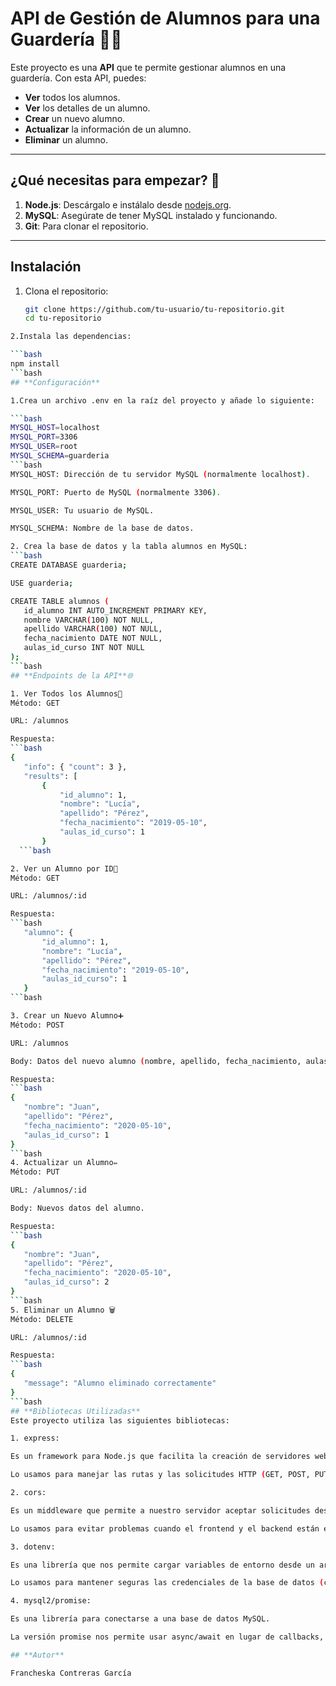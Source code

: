 # API de Gestión de Alumnos para una Guardería 🏫👶

Este proyecto es una **API** que te permite gestionar alumnos en una guardería. Con esta API, puedes:

- **Ver** todos los alumnos.
- **Ver** los detalles de un alumno.
- **Crear** un nuevo alumno.
- **Actualizar** la información de un alumno.
- **Eliminar** un alumno.

---

## **¿Qué necesitas para empezar?**  🚀

1. **Node.js**: Descárgalo e instálalo desde [nodejs.org](https://nodejs.org/).
2. **MySQL**: Asegúrate de tener MySQL instalado y funcionando.
3. **Git**: Para clonar el repositorio.

---

## **Instalación**

1. Clona el repositorio:

   ```bash
   git clone https://github.com/tu-usuario/tu-repositorio.git
   cd tu-repositorio
 ```bash
2.Instala las dependencias:

```bash
npm install
 ```bash
## **Configuración**

1.Crea un archivo .env en la raíz del proyecto y añade lo siguiente:

```bash
MYSQL_HOST=localhost
MYSQL_PORT=3306
MYSQL_USER=root
MYSQL_SCHEMA=guarderia
 ```bash
MYSQL_HOST: Dirección de tu servidor MySQL (normalmente localhost).

MYSQL_PORT: Puerto de MySQL (normalmente 3306).

MYSQL_USER: Tu usuario de MySQL.

MYSQL_SCHEMA: Nombre de la base de datos.

2. Crea la base de datos y la tabla alumnos en MySQL:
 ```bash
CREATE DATABASE guarderia;

USE guarderia;

CREATE TABLE alumnos (
    id_alumno INT AUTO_INCREMENT PRIMARY KEY,
    nombre VARCHAR(100) NOT NULL,
    apellido VARCHAR(100) NOT NULL,
    fecha_nacimiento DATE NOT NULL,
    aulas_id_curso INT NOT NULL
);
 ```bash
## **Endpoints de la API**🌐

1. Ver Todos los Alumnos👥
Método: GET

URL: /alumnos

Respuesta:
```bash
{
    "info": { "count": 3 },
    "results": [
        {
            "id_alumno": 1,
            "nombre": "Lucía",
            "apellido": "Pérez",
            "fecha_nacimiento": "2019-05-10",
            "aulas_id_curso": 1
        }
   ```bash

2. Ver un Alumno por ID👤
Método: GET

URL: /alumnos/:id

Respuesta: 
```bash
    "alumno": {
        "id_alumno": 1,
        "nombre": "Lucía",
        "apellido": "Pérez",
        "fecha_nacimiento": "2019-05-10",
        "aulas_id_curso": 1
    }
 ```bash

3. Crear un Nuevo Alumno➕
Método: POST

URL: /alumnos

Body: Datos del nuevo alumno (nombre, apellido, fecha_nacimiento, aulas_id_curso).

Respuesta:
```bash
{
    "nombre": "Juan",
    "apellido": "Pérez",
    "fecha_nacimiento": "2020-05-10",
    "aulas_id_curso": 1
}
 ```bash
4. Actualizar un Alumno✏️
Método: PUT

URL: /alumnos/:id

Body: Nuevos datos del alumno.

Respuesta:
```bash
{
    "nombre": "Juan",
    "apellido": "Pérez",
    "fecha_nacimiento": "2020-05-10",
    "aulas_id_curso": 2
}
 ```bash
5. Eliminar un Alumno 🗑️
Método: DELETE

URL: /alumnos/:id

Respuesta:
```bash
{
    "message": "Alumno eliminado correctamente"
}
 ```bash
## **Bibliotecas Utilizadas**
Este proyecto utiliza las siguientes bibliotecas:

1. express:

Es un framework para Node.js que facilita la creación de servidores web y APIs.

Lo usamos para manejar las rutas y las solicitudes HTTP (GET, POST, PUT, DELETE).

2. cors:

Es un middleware que permite a nuestro servidor aceptar solicitudes desde diferentes dominios.

Lo usamos para evitar problemas cuando el frontend y el backend están en servidores diferentes.

3. dotenv:

Es una librería que nos permite cargar variables de entorno desde un archivo .env.

Lo usamos para mantener seguras las credenciales de la base de datos (como el usuario y la contraseña).

4. mysql2/promise:

Es una librería para conectarse a una base de datos MySQL.

La versión promise nos permite usar async/await en lugar de callbacks, lo que hace el código más fácil de leer.

## **Autor**

Francheska Contreras García





